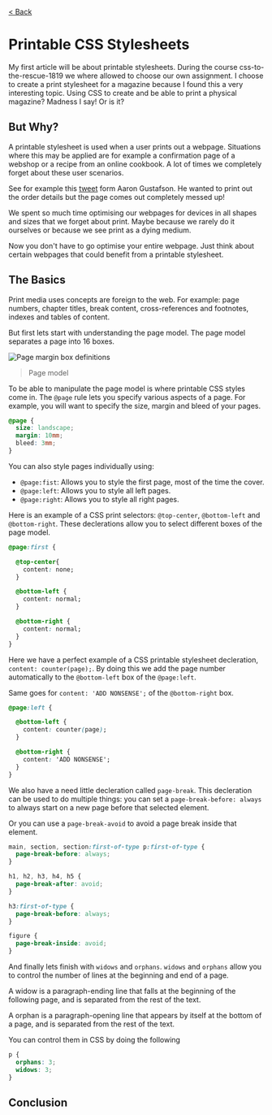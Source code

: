 [< Back](../README.md)

# Printable CSS Stylesheets
My first article will be about printable stylesheets. During the course css-to-the-rescue-1819 we where allowed to choose our own assignment. I choose to create a print stylesheet for a magazine because I found this a very interesting topic. Using CSS to create and be able to print a physical magazine? Madness I say! Or is it?

## But Why?
A printable stylesheet is used when a user prints out a webpage. Situations where this may be applied are for example a confirmation page of a webshop or a recipe from an online cookbook. A lot of times we completely forget about these user scenarios.

See for example this [tweet](https://twitter.com/AaronGustafson/status/788073583528538112/photo/1?ref_src=twsrc%5Etfw%7Ctwcamp%5Etweetembed%7Ctwterm%5E788073583528538112&ref_url=https%3A%2F%2Fuxdesign.cc%2Fmedia%2F870afac2877e8d6462bfb5dfe5e1b099%3FpostId%3Df1e6604cfd6) form Aaron Gustafson. He wanted to print out the order details but the page comes out completely messed up!

We spent so much time optimising our webpages for devices in all shapes and sizes that we forget about print. Maybe because we rarely do it ourselves or because we see print as a dying medium.

Now you don't have to go optimise your entire webpage. Just think about certain webpages that could benefit from a printable stylesheet.

## The Basics
Print media uses concepts are foreign to the web. For example: page numbers, chapter titles, break content, cross-references and footnotes, indexes and tables of content.

But first lets start with understanding the page model. The page model separates a page into 16 boxes.

![Page margin box definitions](https://cloud.netlifyusercontent.com/assets/344dbf88-fdf9-42bb-adb4-46f01eedd629/05d0cb51-22ec-4eaf-93c0-222f16de6136/1-image-margin-boxes-large-opt.jpg)
> Page model

To be able to manipulate the page model is where printable CSS styles come in. The `@page` rule lets you specify various aspects of a page. For example, you will want to specify the size, margin and bleed of your pages.

```css
@page {
  size: landscape;
  margin: 10mm;
  bleed: 3mm;
}
```

You can also style pages individually using:

* `@page:fist`: Allows you to style the first page, most of the time the cover.
* `@page:left`: Allows you to style all left pages.
* `@page:right`: Allows you to style all right pages.

Here is an example of a CSS print selectors: `@top-center`, `@bottom-left` and `@bottom-right`. These declerations allow you to select different boxes of the page model.

```css
@page:first {

  @top-center{
    content: none;
  }

  @bottom-left {
    content: normal;
  }

  @bottom-right {
    content: normal;
  }
}
```
Here we have a perfect example of a CSS printable stylesheet decleration, `content: counter(page);`. By doing this we add the page number automatically to the `@bottom-left` box of the `@page:left`.

Same goes for `content: 'ADD NONSENSE';` of the `@bottom-right` box.

```css
@page:left {

  @bottom-left {
    content: counter(page);
  }

  @bottom-right {
    content: 'ADD NONSENSE';
  }
}
```
We also have a need little decleration called `page-break`. This decleration can be used to do multiple things: you can set a `page-break-before: always` to always start on a new page before that selected element.

Or you can use a `page-break-avoid` to avoid a page break inside that element.

```css
main, section, section:first-of-type p:first-of-type {
  page-break-before: always;
}

h1, h2, h3, h4, h5 {
  page-break-after: avoid;
}

h3:first-of-type {
  page-break-before: always;
}

figure {
  page-break-inside: avoid;
}
```
And finally lets finish with `widows` and `orphans`. `widows` and `orphans` allow you to control the number of lines at the beginning and end of a page.

A widow is a paragraph-ending line that falls at the beginning of the following page, and is separated from the rest of the text.

A orphan is a paragraph-opening line that appears by itself at the bottom of a page, and is separated from the rest of the text.

You can control them in CSS by doing the following

```css
p {
  orphans: 3;
  widows: 3;
}
```

## Conclusion
